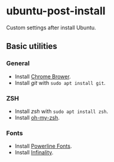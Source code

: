 # ubuntu-post-install

Custom settings after install Ubuntu.

## Basic utilities

### General

- Install [Chrome Brower](https://www.google.com/intl/es-419/chrome/).
- Install *git* with `sudo apt install git`.

### ZSH

- Install *zsh* with `sudo apt install zsh`.
- Install [oh-my-zsh](https://github.com/robbyrussell/oh-my-zsh).

### Fonts

- Install [Powerline Fonts](https://github.com/powerline/fonts).
- Install [Infinality](https://ubuntuforums.org/showthread.php?t=2385152).





